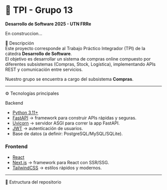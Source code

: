 # 🛒 TPI - Grupo 13  
**Desarrollo de Software 2025 - UTN FRRe**  

En construccion...

 📌 Descripción  
Este proyecto corresponde al Trabajo Práctico Integrador (TPI) de la cátedra **Desarrollo de Software**.  
El objetivo es desarrollar un sistema de compras online compuesto por diferentes subsistemas (Compras, Stock, Logística), implementando APIs REST y comunicación entre servicios.  

Nuestro grupo se encuentra a cargo del subsistema **Compras**.  

---

⚙️ Tecnologías principales  

 Backend  
- [Python 3.11+](https://www.python.org/)  
- [FastAPI](https://fastapi.tiangolo.com/) → framework para construir APIs rápidas y seguras.  
- [Uvicorn](https://www.uvicorn.org/) → servidor ASGI para correr la app FastAPI.  
- [JWT](https://jwt.io/) → autenticación de usuarios.  
- Base de datos (a definir: PostgreSQL/MySQL/SQLite).  

### Frontend  
- [React](https://react.dev/)  
- [Next.js](https://nextjs.org/) → framework para React con SSR/SSG.  
- [TailwindCSS](https://tailwindcss.com/) → estilos rápidos y modernos.  

---

📂 Estructura del repositorio  

